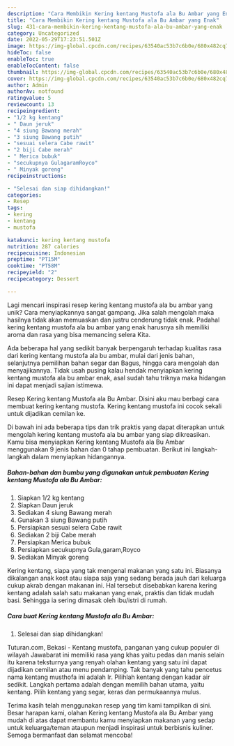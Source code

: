 ```yaml
---
description: "Cara Membikin Kering kentang Mustofa ala Bu Ambar yang Enak"
title: "Cara Membikin Kering kentang Mustofa ala Bu Ambar yang Enak"
slug: 431-cara-membikin-kering-kentang-mustofa-ala-bu-ambar-yang-enak
category: Uncategorized
date: 2022-05-29T17:23:51.501Z
image: https://img-global.cpcdn.com/recipes/63540ac53b7c6b0e/680x482cq70/kering-kentang-mustofa-ala-bu-ambar-foto-resep-utama.jpg
hideToc: false
enableToc: true
enableTocContent: false
thumbnail: https://img-global.cpcdn.com/recipes/63540ac53b7c6b0e/680x482cq70/kering-kentang-mustofa-ala-bu-ambar-foto-resep-utama.jpg
cover: https://img-global.cpcdn.com/recipes/63540ac53b7c6b0e/680x482cq70/kering-kentang-mustofa-ala-bu-ambar-foto-resep-utama.jpg
author: Admin
authorAv: notfound
ratingvalue: 5
reviewcount: 13
recipeingredient:
- "1/2 kg kentang"
- " Daun jeruk"
- "4 siung Bawang merah"
- "3 siung Bawang putih"
- "sesuai selera Cabe rawit"
- "2 biji Cabe merah"
- " Merica bubuk"
- "secukupnya GulagaramRoyco"
- " Minyak goreng"
recipeinstructions:

- "Selesai dan siap dihidangkan!"
categories:
- Resep
tags:
- kering
- kentang
- mustofa

katakunci: kering kentang mustofa 
nutrition: 287 calories
recipecuisine: Indonesian
preptime: "PT15M"
cooktime: "PT58M"
recipeyield: "2"
recipecategory: Dessert

---
```





Lagi mencari inspirasi resep kering kentang mustofa ala bu ambar yang unik? Cara menyiapkannya sangat gampang. Jika salah mengolah maka hasilnya tidak akan memuaskan dan justru cenderung tidak enak. Padahal kering kentang mustofa ala bu ambar yang enak harusnya sih memiliki aroma dan rasa yang bisa memancing selera Kita.





Ada beberapa hal yang sedikit banyak berpengaruh terhadap kualitas rasa dari kering kentang mustofa ala bu ambar, mulai dari jenis bahan, selanjutnya pemilihan bahan segar dan Bagus, hingga cara mengolah dan menyajikannya. Tidak usah pusing kalau hendak menyiapkan kering kentang mustofa ala bu ambar enak,      asal sudah tahu triknya maka hidangan ini dapat menjadi sajian istimewa.














Resep Kering kentang Mustofa ala Bu Ambar. Disini aku mau berbagi cara membuat kering kentang mustofa. Kering kentang mustofa ini cocok sekali untuk dijadikan cemilan ke.






Di bawah ini ada beberapa tips dan trik praktis yang dapat diterapkan untuk mengolah kering kentang mustofa ala bu ambar yang siap dikreasikan. Kamu bisa menyiapkan Kering kentang Mustofa ala Bu Ambar menggunakan 9 jenis bahan dan 0 tahap pembuatan. Berikut ini langkah-langkah dalam menyiapkan hidangannya.

<!--inarticleads1-->

##### Bahan-bahan dan bumbu yang digunakan untuk pembuatan Kering kentang Mustofa ala Bu Ambar:

1. Siapkan 1/2 kg kentang
1. Siapkan  Daun jeruk
1. Sediakan 4 siung Bawang merah
1. Gunakan 3 siung Bawang putih
1. Persiapkan sesuai selera Cabe rawit
1. Sediakan 2 biji Cabe merah
1. Persiapkan  Merica bubuk
1. Persiapkan secukupnya Gula,garam,Royco
1. Sediakan  Minyak goreng


Kering kentang, siapa yang tak mengenal makanan yang satu ini. Biasanya dikalangan anak kost atau siapa saja yang sedang berada jauh dari keluarga cukup akrab dengan makanan ini. Hal tersebut disebabkan karena kering kentang adalah salah satu makanan yang enak, praktis dan tidak mudah basi. Sehingga ia sering dimasak oleh ibu/istri di rumah. 

<!--inarticleads2-->

##### Cara buat Kering kentang Mustofa ala Bu Ambar:


1. Selesai dan siap dihidangkan!

Tuturan.com, Bekasi - Kentang mustofa, panganan yang cukup populer di wilayah Jawabarat ini memiliki rasa yang khas yaitu pedas dan manis selain itu karena teksturnya yang renyah olahan kentang yang satu ini dapat dijadikan cemilan atau menu pendamping. Tak banyak yang tahu pencetus nama kentang musthofa ini adalah Ir. Pilihlah kentang dengan kadar air sedikit. Langkah pertama adalah dengan memilih bahan utama, yaitu kentang. Pilih kentang yang segar, keras dan permukaannya mulus. 

Terima kasih telah menggunakan resep yang tim kami tampilkan di sini. Besar harapan kami, olahan Kering kentang Mustofa ala Bu Ambar yang mudah di atas dapat membantu kamu menyiapkan makanan yang sedap untuk keluarga/teman ataupun menjadi inspirasi untuk berbisnis kuliner. Semoga bermanfaat dan selamat mencoba!
